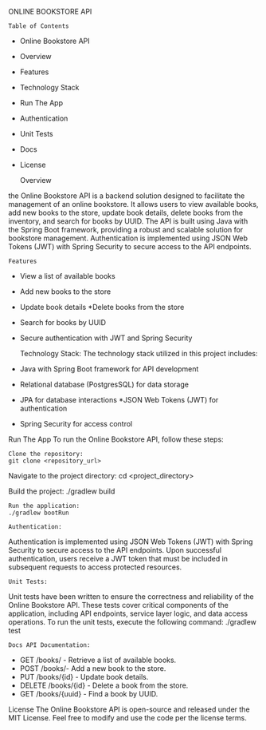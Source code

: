    ONLINE BOOKSTORE API
    
    Table of Contents
* Online Bookstore API 
* Overview
* Features
* Technology Stack
* Run The App
* Authentication
* Unit Tests
* Docs
* License


    Overview 

the Online Bookstore API is a backend solution 
 designed to facilitate the management of an online bookstore.
It allows users to view available books, 
add new books to the store, update book details,
delete books from the inventory, and search for books by UUID. 
The API is built using Java with the Spring Boot framework, 
providing a robust and scalable solution for bookstore management. 
Authentication is implemented using JSON Web Tokens (JWT) 
with Spring Security to secure access to the API endpoints.

    Features
* View a list of available books 
* Add new books to the store 
* Update book details *Delete books from the store 
* Search for books by UUID 
* Secure authentication with JWT and Spring Security

     
    Technology Stack:
The technology stack utilized in this project includes: 
* Java with Spring Boot framework for API development 
* Relational database (PostgresSQL) for data storage 
* JPA for database interactions *JSON Web Tokens (JWT) for authentication 
* Spring Security for access control

Run The App To run the Online Bookstore API, follow these steps:

    Clone the repository:
    git clone <repository_url>

Navigate to the project directory:
cd <project_directory>

Build the project:
./gradlew build

    Run the application:
    ./gradlew bootRun

    Authentication: 
Authentication is implemented using JSON Web Tokens (JWT) 
with Spring Security to secure access to the API endpoints. 
Upon successful authentication, users receive 
a JWT token that must be included in subsequent requests 
to access protected resources.

    Unit Tests: 
Unit tests have been written to ensure the correctness 
and reliability of the Online Bookstore API. 
These tests cover critical components of the application,
including API endpoints, service layer logic, and data access operations. 
To run the unit tests, execute the following command:
    ./gradlew test


    Docs API Documentation: 
* GET /books/ - Retrieve a list of available books. 
* POST /books/- Add a new book to the store. 
* PUT /books/{id} - Update book details. 
* DELETE /books/{id} - Delete a book from the store. 
* GET /books/{uuid} - Find a book by UUID.

License The Online Bookstore API is open-source and released under the MIT License. 
Feel free to modify and use the code per the license terms.